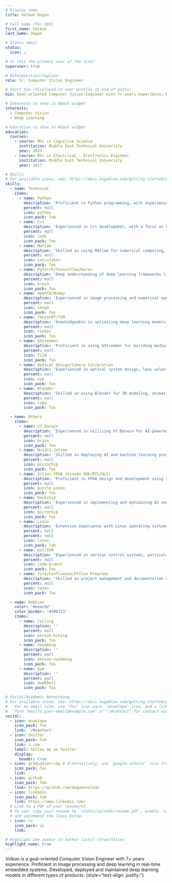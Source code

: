 ```yaml
---
# Display name
title: Volkan Dogan

# Full name (for SEO)
first_name: Volkan
last_name: Dogan

# Status emoji
status:
  icon: ☕️

# Is this the primary user of the site?
superuser: true

# Role/position/tagline
role: Sr. Computer Vision Engineer

# Short bio (displayed in user profile at end of posts)
bio: Goal-oriented Computer Vision Engineer with 7+ years experience. Proficient in image processing and deep learning in real-time embedded systems. Developed, deployed and maintained deep learning models in different types of products.

# Interests to show in About widget
interests:
  - Computer Vision
  - Deep Learning

# Education to show in About widget
education:
  courses:
    - course: MSc in Cognitive Science
      institution: Middle East Technical University
      year: 2023
    - course: BSc in Electrical - Electronics Engineer
      institution: Middle East Technical University
      year: 2017

# Skills
# For available icons, see: https://docs.hugoblox.com/getting-started/page-builder/#icons
skills:
  - name: Technical
    items:
      - name: Python
        description: 'Proficient in Python programming, with experience in web development, data analysis, and machine learning applications.'
        percent: null
        icon: python
        icon_pack: fab
      - name: C++
        description: 'Experienced in C++ development, with a focus on high-performance computing, system programming, and software engineering principles.'
        percent: null
        icon: code
        icon_pack: fas
      - name: Matlab
        description: 'Skilled in using Matlab for numerical computing, algorithm development, data visualization, and mathematical modeling.'
        percent: null
        icon: calculator
        icon_pack: fas
      - name: PyTorch/Tensorflow/Keras
        description: 'Deep understanding of deep learning frameworks like PyTorch, Tensorflow, and Keras for building and training neural networks.'
        percent: null
        icon: brain
        icon_pack: fas
      - name: OpenCV/Numpy
        description: 'Experienced in image processing and numerical operations using OpenCV and Numpy libraries in Python.'
        percent: null
        icon: image
        icon_pack: fas
      - name: TensorRT/TVM
        description: 'Knowledgeable in optimizing deep learning models for production using TensorRT and TVM for efficient inference on various hardware.'
        percent: null
        icon: rocket
        icon_pack: fas
      - name: GStreamer
        description: 'Proficient in using GStreamer for building media-handling components and pipelines for streaming applications.'
        percent: null
        icon: film
        icon_pack: fas
      - name: Optical Design/Camera Calibration
        description: 'Experienced in optical system design, lens selection, and camera calibration techniques for computer vision applications.'
        percent: null
        icon: eye
        icon_pack: fas
      - name: Blender
        description: 'Skilled in using Blender for 3D modeling, animation, rendering, and visual effects in multimedia projects.'
        percent: null
        icon: cube
        icon_pack: fas

  - name: Others
    items:
      - name: V7 Darwin
        description: 'Experienced in utilizing V7 Darwin for AI-powered image annotation, data management, and model training.'
        percent: null
        icon: brain
        icon_pack: fas
      - name: Nvidia Jetson
        description: 'Skilled in deploying AI and machine learning projects on Nvidia Jetson platforms for edge computing applications.'
        percent: null
        icon: microchip
        icon_pack: fas
      - name: Xilinx FPGA (Vivado SDK/RTL/HLS)
        description: 'Proficient in FPGA design and development using Xilinx tools, including Vivado SDK, RTL, and High-Level Synthesis (HLS).'
        percent: null
        icon: puzzle-piece
        icon_pack: fas
      - name: Rockchip
        description: 'Experienced in implementing and optimizing AI and machine learning solutions on Rockchip platforms for embedded and IoT applications.'
        percent: null
        icon: microchip
        icon_pack: fas
      - name: Linux
        description: 'Extensive experience with Linux operating systems, including system administration, shell scripting, and kernel customization.'
        percent: null
        percent: null
        icon: linux
        icon_pack: fab
      - name: Git/SVN
        description: 'Experienced in version control systems, particularly Git and SVN, for effective team collaboration and code management.'
        percent: null
        icon: code-branch
        icon_pack: fas
      - name: Jira/Confluence/Office Programs
        description: 'Skilled in project management and documentation using tools like Jira and Confluence, along with proficiency in Microsoft Office and similar programs.'
        percent: null
        icon: tasks
        icon_pack: fas

  - name: Hobbies
    color: '#eeac02'
    color_border: '#f0bf23'
    items:
      - name: Cycling
        description: ''
        percent: null
        icon: person-biking
        icon_pack: fas
      - name: Swimming
        description: ''
        percent: null
        icon: person-swimming
        icon_pack: fas
      - name: Gym
        description: ''
        percent: null
        icon: dumbbell
        icon_pack: fas

# Social/Academic Networking
# For available icons, see: https://docs.hugoblox.com/getting-started/page-builder/#icons
#   For an email link, use "fas" icon pack, "envelope" icon, and a link in the
#   form "mailto:your-email@example.com" or "/#contact" for contact widget.
social:
  - icon: envelope
    icon_pack: fas
    link: '/#contact'
  - icon: twitter
    icon_pack: fab
    link: x.com
    label: Follow me on Twitter
    display:
      header: true
  - icon: graduation-cap # Alternatively, use `google-scholar` icon from `ai` icon pack
    icon_pack: fas
    link: 
  - icon: github
    icon_pack: fab
    link: https://github.com/dogannvolkan
  - icon: linkedin
    icon_pack: fab
    link: https://www.linkedin.com/
  # Link to a PDF of your resume/CV.
  # To use: copy your resume to `static/uploads/resume.pdf`, enable `ai` icons in `params.yaml`,
  # and uncomment the lines below.
  - icon: cv
    icon_pack: ai
    link: 

# Highlight the author in author lists? (true/false)
highlight_name: true
---
```


Volkan is a goal-oriented Computer Vision Engineer with 7+ years experience. Proficient in image processing and deep learning in real-time embedded systems. Developed, deployed and maintained deep learning models in different types of products.
{style="text-align: justify;"}
